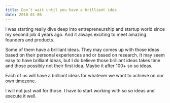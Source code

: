 ```yaml
---
title: Don’t wait until you have a brilliant idea
date: 2018-01-06
---
```

I was starting really dive deep into entrepreneurship and startup world since my second job 4 years ago. And it always exciting to meet amazing founders and products.

Some of them have a brilliant ideas. They may comes up with those ideas based on their personal experiences and or based on research. It may seem easy to have brilliant ideas, but I do believe those brilliant ideas takes time and those possibly not their first idea. Maybe it after 100+ so so ideas.

Each of us will have a brilliant ideas for whatever we want to achieve on our own timezone.

I will not just wait for those. I have to start working with so so ideas and execute it well.